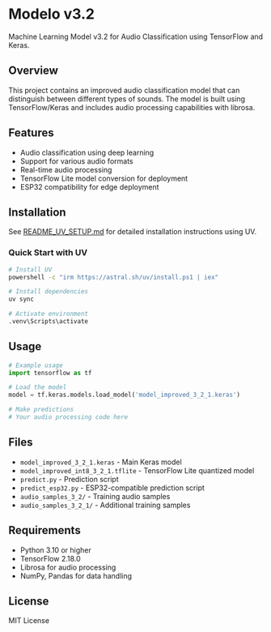 # Modelo v3.2

Machine Learning Model v3.2 for Audio Classification using TensorFlow and Keras.

## Overview

This project contains an improved audio classification model that can distinguish between different types of sounds. The model is built using TensorFlow/Keras and includes audio processing capabilities with librosa.

## Features

- Audio classification using deep learning
- Support for various audio formats
- Real-time audio processing
- TensorFlow Lite model conversion for deployment
- ESP32 compatibility for edge deployment

## Installation

See [README_UV_SETUP.md](README_UV_SETUP.md) for detailed installation instructions using UV.

### Quick Start with UV

```bash
# Install UV
powershell -c "irm https://astral.sh/uv/install.ps1 | iex"

# Install dependencies
uv sync

# Activate environment
.venv\Scripts\activate
```

## Usage

```python
# Example usage
import tensorflow as tf

# Load the model
model = tf.keras.models.load_model('model_improved_3_2_1.keras')

# Make predictions
# Your audio processing code here
```

## Files

- `model_improved_3_2_1.keras` - Main Keras model
- `model_improved_int8_3_2_1.tflite` - TensorFlow Lite quantized model
- `predict.py` - Prediction script
- `predict_esp32.py` - ESP32-compatible prediction script
- `audio_samples_3_2/` - Training audio samples
- `audio_samples_3_2_1/` - Additional training samples

## Requirements

- Python 3.10 or higher
- TensorFlow 2.18.0
- Librosa for audio processing
- NumPy, Pandas for data handling

## License

MIT License
